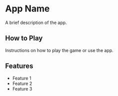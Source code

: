 # App Name

A brief description of the app.

## How to Play

Instructions on how to play the game or use the app.

## Features

- Feature 1
- Feature 2
- Feature 3
